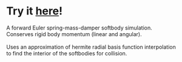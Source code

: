# Try it [here](https://gregtj.github.io/softbody-dynamics/)!

A forward Euler spring-mass-damper softbody simulation.\
Conserves rigid body momentum (linear and angular).\
\
Uses an approximation of hermite radial basis function interpolation\
to find the interior of the softbodies for collision.
